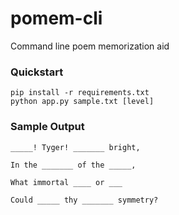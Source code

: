 # pomem-cli
Command line poem memorization aid

### Quickstart
```
pip install -r requirements.txt
python app.py sample.txt [level]
```

### Sample Output
```
_____! Tyger! _______ bright,

In the _______ of the _____,

What immortal ____ or ___

Could _____ thy _______ symmetry?
```

